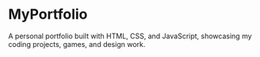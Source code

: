 # MyPortfolio
A personal portfolio built with HTML, CSS, and JavaScript, showcasing my coding projects, games, and design work.
